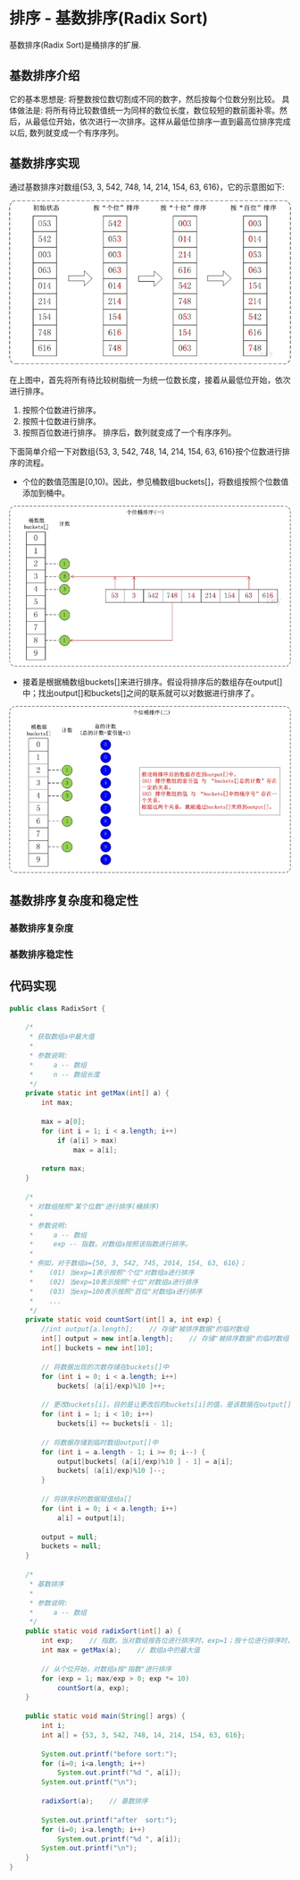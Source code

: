 # 排序 - 基数排序(Radix Sort)

基数排序(Radix Sort)是桶排序的扩展. 

## 基数排序介绍

它的基本思想是: 将整数按位数切割成不同的数字，然后按每个位数分别比较。 具体做法是: 将所有待比较数值统一为同样的数位长度，数位较短的数前面补零。然后，从最低位开始，依次进行一次排序。这样从最低位排序一直到最高位排序完成以后, 数列就变成一个有序序列。

## 基数排序实现

通过基数排序对数组{53, 3, 542, 748, 14, 214, 154, 63, 616}，它的示意图如下:

![alg-sort-radix-1](Images/alg-sort-radix-1.jpg)



在上图中，首先将所有待比较树脂统一为统一位数长度，接着从最低位开始，依次进行排序。

1. 按照个位数进行排序。
2. 按照十位数进行排序。
3. 按照百位数进行排序。 排序后，数列就变成了一个有序序列。

下面简单介绍一下对数组{53, 3, 542, 748, 14, 214, 154, 63, 616}按个位数进行排序的流程。

- 个位的数值范围是[0,10)。因此，参见桶数组buckets[]，将数组按照个位数值添加到桶中。

![alg-sort-radix-2](Images/alg-sort-radix-2.jpg)



- 接着是根据桶数组buckets[]来进行排序。假设将排序后的数组存在output[]中；找出output[]和buckets[]之间的联系就可以对数据进行排序了。

![alg-sort-radix-3](Images/alg-sort-radix-3.jpg)



## 基数排序复杂度和稳定性

### 基数排序复杂度

### 基数排序稳定性

## 代码实现

```java
public class RadixSort {

    /*
     * 获取数组a中最大值
     *
     * 参数说明: 
     *     a -- 数组
     *     n -- 数组长度
     */
    private static int getMax(int[] a) {
        int max;

        max = a[0];
        for (int i = 1; i < a.length; i++)
            if (a[i] > max)
                max = a[i];

        return max;
    }

    /*
     * 对数组按照"某个位数"进行排序(桶排序)
     *
     * 参数说明: 
     *     a -- 数组
     *     exp -- 指数。对数组a按照该指数进行排序。
     *
     * 例如，对于数组a={50, 3, 542, 745, 2014, 154, 63, 616}；
     *    (01) 当exp=1表示按照"个位"对数组a进行排序
     *    (02) 当exp=10表示按照"十位"对数组a进行排序
     *    (03) 当exp=100表示按照"百位"对数组a进行排序
     *    ...
     */
    private static void countSort(int[] a, int exp) {
        //int output[a.length];    // 存储"被排序数据"的临时数组
        int[] output = new int[a.length];    // 存储"被排序数据"的临时数组
        int[] buckets = new int[10];

        // 将数据出现的次数存储在buckets[]中
        for (int i = 0; i < a.length; i++)
            buckets[ (a[i]/exp)%10 ]++;

        // 更改buckets[i]。目的是让更改后的buckets[i]的值，是该数据在output[]中的位置。
        for (int i = 1; i < 10; i++)
            buckets[i] += buckets[i - 1];

        // 将数据存储到临时数组output[]中
        for (int i = a.length - 1; i >= 0; i--) {
            output[buckets[ (a[i]/exp)%10 ] - 1] = a[i];
            buckets[ (a[i]/exp)%10 ]--;
        }

        // 将排序好的数据赋值给a[]
        for (int i = 0; i < a.length; i++)
            a[i] = output[i];

        output = null;
        buckets = null;
    }

    /*
     * 基数排序
     *
     * 参数说明: 
     *     a -- 数组
     */
    public static void radixSort(int[] a) {
        int exp;    // 指数。当对数组按各位进行排序时，exp=1；按十位进行排序时，exp=10；...
        int max = getMax(a);    // 数组a中的最大值

        // 从个位开始，对数组a按"指数"进行排序
        for (exp = 1; max/exp > 0; exp *= 10)
            countSort(a, exp);
    }

    public static void main(String[] args) {
        int i;
        int a[] = {53, 3, 542, 748, 14, 214, 154, 63, 616};

        System.out.printf("before sort:");
        for (i=0; i<a.length; i++)
            System.out.printf("%d ", a[i]);
        System.out.printf("\n");

        radixSort(a);    // 基数排序

        System.out.printf("after  sort:");
        for (i=0; i<a.length; i++)
            System.out.printf("%d ", a[i]);
        System.out.printf("\n");
    }
}
```